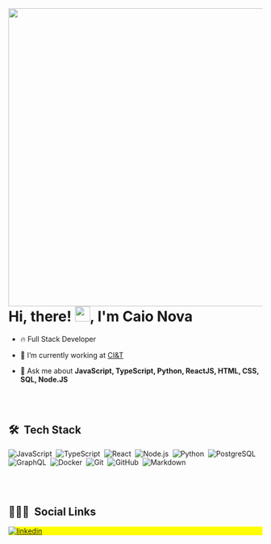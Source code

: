 <img align="right" height="590em" src="https://raw.githubusercontent.com/gist/CCnova/7c1a1641566aec04f03ff67b6dc3801d/raw/d4969fe71bf2ad02e9f999643ba7802686c4942b/githubcard.svg" />

<h1 align="left">Hi, there! <img src="https://raw.githubusercontent.com/kaueMarques/kaueMarques/master/hi.gif" width="30px">, I'm Caio Nova</h1>

- 🔥 Full Stack Developer

- 🔭 I’m currently working at [CI&T](https://ciandt.com/us/en-us)

- 💬 Ask me about **JavaScript, TypeScript, Python, ReactJS, HTML, CSS, SQL, Node.JS**

<br></br>

## 🛠 &nbsp;Tech Stack

![JavaScript](https://img.shields.io/badge/-JavaScript-05122A?style=flat&logo=javascript)&nbsp;
![TypeScript](https://img.shields.io/badge/-TypeScript-05122A?style=flat&logo=typescript)&nbsp;
![React](https://img.shields.io/badge/-React-05122A?style=flat&logo=react)&nbsp;
![Node.js](https://img.shields.io/badge/-Node.js-05122A?style=flat&logo=node.js)&nbsp;
![Python](https://img.shields.io/badge/-Python-05122A?style=flat&logo=python)&nbsp;
![PostgreSQL](https://img.shields.io/badge/-PostgreSQL-05122A?style=flat&logo=postgresql)&nbsp;
![GraphQL](https://img.shields.io/badge/-GraphQL-05122A?style=flat&logo=graphql)&nbsp;
![Docker](https://img.shields.io/badge/-Docker-05122A?style=flat&logo=docker)&nbsp;
![Git](https://img.shields.io/badge/-Git-05122A?style=flat&logo=git)&nbsp;
![GitHub](https://img.shields.io/badge/-GitHub-05122A?style=flat&logo=github)&nbsp;
![Markdown](https://img.shields.io/badge/-Markdown-05122A?style=flat&logo=markdown)&nbsp;

<br><br>

## 👨🏽‍🦲 &nbsp;Social Links

<p align="left" style="background:yellow">
<a href="https://www.linkedin.com/in/caio-nova-12395b159/" target="_blank">
  <img align="center" src="https://img.shields.io/badge/-Caio%20Nova-05122A?style=flat&logo=linkedin" alt="linkedin"/>
</a>

